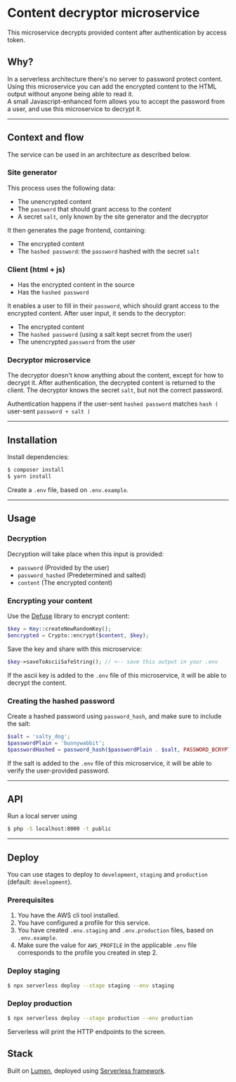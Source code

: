 # Content decryptor microservice
This microservice decrypts provided content after authentication by access token.

## Why?

In a serverless architecture there's no server to password protect content.  
Using this microservice you can add the encrypted content to the HTML output without anyone being able to read it.  
A small Javascript-enhanced form allows you to accept the password from a user, and use this microservice to decrypt it.

----------------------------------

## Context and flow
The service can be used in an architecture as described below.

### Site generator
This process uses the following data:
- The unencrypted content
- The `password` that should grant access to the content
- A secret `salt`, only known by the site generator and the decryptor

It then generates the page frontend, containing:
- The encrypted content
- The `hashed password`: the `password` hashed with the secret `salt`

### Client (html + js)
- Has the encrypted content in the source
- Has the `hashed password`

It enables a user to fill in their `password`, which should grant access to the encrypted content. After user input, it sends to the decryptor:
- The encrypted content
- The `hashed password` (using a salt kept secret from the user)
- The unencrypted `password` from the user

### Decryptor microservice
The decryptor doesn't know anything about the content, except for how to decrypt it. After authentication, the decrypted content is returned to the client.
The decryptor knows the secret `salt`, but not the correct password.

Authentication happens if the user-sent `hashed password` matches `hash (` user-sent `password + salt )`

__________________________________

## Installation

Install dependencies:

```bash
$ composer install
$ yarn install
```

Create a `.env` file, based on `.env.example`.

__________________________________

## Usage

### Decryption
Decryption will take place when this input is provided:

- `password` (Provided by the user)
- `password_hashed` (Predetermined and salted)
- `content` (The encrypted content)


### Encrypting your content

Use the [Defuse](https://github.com/defuse/php-encryption) library to encrypt content:

```php
$key = Key::createNewRandomKey();
$encrypted = Crypto::encrypt($content, $key);
```

Save the key and share with this microservice:

```php
$key->saveToAsciiSafeString(); // <-- save this output in your .env 
```

If the ascii key is added to the `.env` file of this microservice, it will be able to decrypt the content.

### Creating the hashed password

Create a hashed password using `password_hash`, and make sure to include the salt:

```php
$salt = 'salty_dog';
$passwordPlain = 'bunnywabbit';
$passwordHashed = password_hash($passwordPlain . $salt, PASSWORD_BCRYPT);
```

If the salt is added to the `.env` file of this microservice, it will be able to verify the user-provided password.

__________________________________

## API

Run a local server using

```bash
$ php -S localhost:8000 -t public
```
__________________________________

## Deploy

You can use stages to deploy to `development`, `staging` and `production` (default: `development`).

### Prerequisites

1. You have the AWS cli tool installed.
2. You have configured a profile for this service.
3. You have created `.env.staging` and `.env.production` files, based on `.env.example`.
4. Make sure the value for `AWS_PROFILE` in the applicable `.env` file corresponds to the profile you created in step 2.

### Deploy staging

```bash
$ npx serverless deploy --stage staging --env staging 
```

### Deploy production

```bash
$ npx serverless deploy --stage production --env production 
```

Serverless will print the HTTP endpoints to the screen.


## Stack

Built on [Lumen](https://lumen.laravel.com), deployed using [Serverless framework](http://serverless.com/).


